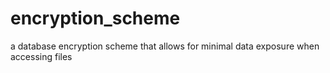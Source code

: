 # encryption_scheme
a database encryption scheme that allows for minimal data exposure when accessing files
